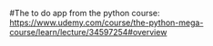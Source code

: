 #The to do app from the python course: 
https://www.udemy.com/course/the-python-mega-course/learn/lecture/34597254#overview

